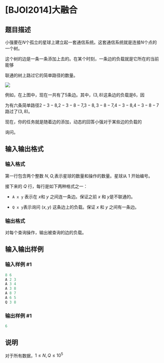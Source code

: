 # [BJOI2014]大融合

## 题目描述

小强要在$N$个孤立的星球上建立起一套通信系统。这套通信系统就是连接$N$个点的一个树。

这个树的边是一条一条添加上去的。在某个时刻，一条边的负载就是它所在的当前能够

联通的树上路过它的简单路径的数量。

![](https://cdn.luogu.com.cn/upload/pic/13969.png)

例如，在上图中，现在一共有了$5$条边。其中，$(3,8)$这条边的负载是$6$，因

为有六条简单路径$2-3-8$,$2-3-8-7$,$3-8,3-8-7$,$4-3-8$,$4-3-8-7$路过了$(3,8)$。

现在，你的任务就是随着边的添加，动态的回答小强对于某些边的负载的

询问。

## 输入输出格式

### 输入格式

第一行包含两个整数 $N, Q$,表示星球的数量和操作的数量。星球从 $1$ 开始编号。

接下来的 $Q$ 行，每行是如下两种格式之一：

- ```A x y``` 表示在 $x$和 $y$ 之间连一条边。保证之前 $x$ 和 $y$是不联通的。

- ```Q x y```表示询问 $(x,y)$ 这条边上的负载。保证 $x$ 和 $y$ 之间有一条边。

### 输出格式

对每个查询操作，输出被查询的边的负载。

## 输入输出样例

### 输入样例 #1

```cpp
8 6
A 2 3
A 3 4
A 3 8
A 8 7
A 6 5
Q 3 8
```


### 输出样例 #1

```cpp
6
```


## 说明

对于所有数据，$1≤N,Q≤10^5$

